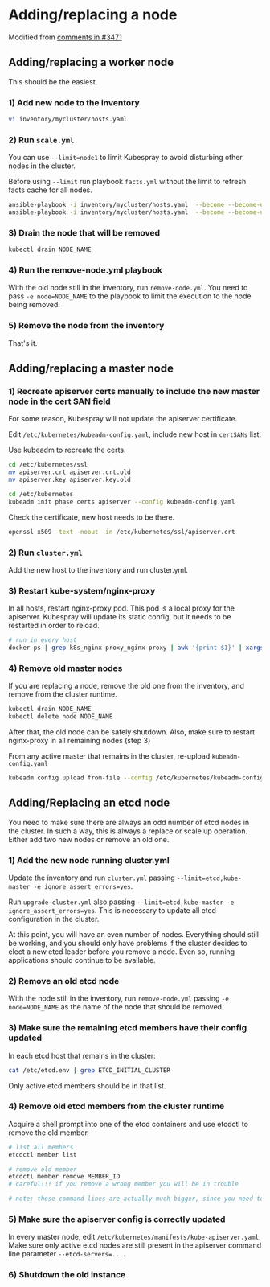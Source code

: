# Adding/replacing a node

Modified from [comments in #3471](https://github.com/kubernetes-sigs/kubespray/issues/3471#issuecomment-530036084)

## Adding/replacing a worker node

This should be the easiest.

### 1) Add new node to the inventory
```sh
vi inventory/mycluster/hosts.yaml
```

### 2) Run `scale.yml`

You can use `--limit=node1` to limit Kubespray to avoid disturbing other nodes in the cluster.

Before using `--limit` run playbook `facts.yml` without the limit to refresh facts cache for all nodes.

```sh
ansible-playbook -i inventory/mycluster/hosts.yaml  --become --become-user=root  facts.yml
ansible-playbook -i inventory/mycluster/hosts.yaml  --become --become-user=root --limit=node1,node2 scale.yml
```
### 3) Drain the node that will be removed

```sh
kubectl drain NODE_NAME
```

### 4) Run the remove-node.yml playbook

With the old node still in the inventory, run `remove-node.yml`. You need to pass `-e node=NODE_NAME` to the playbook to limit the execution to the node being removed.

### 5) Remove the node from the inventory

That's it.

## Adding/replacing a master node

### 1) Recreate apiserver certs manually to include the new master node in the cert SAN field

For some reason, Kubespray will not update the apiserver certificate.

Edit `/etc/kubernetes/kubeadm-config.yaml`, include new host in `certSANs` list.

Use kubeadm to recreate the certs.

```sh
cd /etc/kubernetes/ssl
mv apiserver.crt apiserver.crt.old
mv apiserver.key apiserver.key.old

cd /etc/kubernetes
kubeadm init phase certs apiserver --config kubeadm-config.yaml
```

Check the certificate, new host needs to be there.

```sh
openssl x509 -text -noout -in /etc/kubernetes/ssl/apiserver.crt
```

### 2) Run `cluster.yml`

Add the new host to the inventory and run cluster.yml.

### 3) Restart kube-system/nginx-proxy

In all hosts, restart nginx-proxy pod. This pod is a local proxy for the apiserver. Kubespray will update its static config, but it needs to be restarted in order to reload.

```sh
# run in every host
docker ps | grep k8s_nginx-proxy_nginx-proxy | awk '{print $1}' | xargs docker restart
```

### 4) Remove old master nodes

If you are replacing a node, remove the old one from the inventory, and remove from the cluster runtime.

```sh
kubectl drain NODE_NAME
kubectl delete node NODE_NAME
```

After that, the old node can be safely shutdown. Also, make sure to restart nginx-proxy in all remaining nodes (step 3)

From any active master that remains in the cluster, re-upload `kubeadm-config.yaml`

```sh
kubeadm config upload from-file --config /etc/kubernetes/kubeadm-config.yaml
```

## Adding/Replacing an etcd node

You need to make sure there are always an odd number of etcd nodes in the cluster. In such a way, this is always a replace or scale up operation. Either add two new nodes or remove an old one.

### 1) Add the new node running cluster.yml

Update the inventory and run `cluster.yml` passing `--limit=etcd,kube-master -e ignore_assert_errors=yes`.

Run `upgrade-cluster.yml` also passing `--limit=etcd,kube-master -e ignore_assert_errors=yes`. This is necessary to update all etcd configuration in the cluster.

At this point, you will have an even number of nodes. Everything should still be working, and you should only have problems if the cluster decides to elect a new etcd leader before you remove a node. Even so, running applications should continue to be available.

### 2) Remove an old etcd node

With the node still in the inventory, run `remove-node.yml` passing `-e node=NODE_NAME` as the name of the node that should be removed.

### 3) Make sure the remaining etcd members have their config updated

In each etcd host that remains in the cluster:

```sh
cat /etc/etcd.env | grep ETCD_INITIAL_CLUSTER
```

Only active etcd members should be in that list.

### 4) Remove old etcd members from the cluster runtime

Acquire a shell prompt into one of the etcd containers and use etcdctl to remove the old member.

```sh
# list all members
etcdctl member list

# remove old member
etcdctl member remove MEMBER_ID
# careful!!! if you remove a wrong member you will be in trouble

# note: these command lines are actually much bigger, since you need to pass all certificates to etcdctl.
```

### 5) Make sure the apiserver config is correctly updated

In every master node, edit `/etc/kubernetes/manifests/kube-apiserver.yaml`. Make sure only active etcd nodes are still present in the apiserver command line parameter `--etcd-servers=...`.

### 6) Shutdown the old instance
